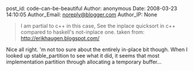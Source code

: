 post_id: code-can-be-beautiful
Author: anonymous
Date: 2008-03-23 14:10:05
Author_Email: noreply@blogger.com
Author_IP: None

> I am partial to c++ in this case,
> See the inplace quicksort in c++ compared to haskell's not-inplace one.
> taken from: http://erikhaugen.blogspot.com/

Nice all right.  'm not too sure about the entirely in-place bit though.  When
I looked up stable_partition to see what it did,  it seems that most
implementation partition through allocating a temporary buffer...
